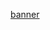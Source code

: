 
[banner](https://user-images.githubusercontent.com/82507998/161116041-98080c94-870f-48ea-b8b2-c29d26a59915.gif)
